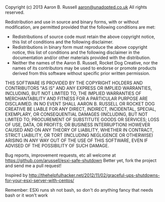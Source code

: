 Copyright (c) 2013 Aaron B. Russell <aaron@unadopted.co.uk>
All rights reserved.

Redistribution and use in source and binary forms, with or without
modification, are permitted provided that the following conditions are met:
* Redistributions of source code must retain the above copyright notice, this list of conditions and the following disclaimer.
* Redistributions in binary form must reproduce the above copyright notice, this list of conditions and the following disclaimer in the documentation and/or other materials provided with the distribution.
* Neither the names of the Aaron B. Russell, Rocket Dog Creative, nor the names of its contributors may be used to endorse or promote products derived from this software without specific prior written permission.

THIS SOFTWARE IS PROVIDED BY THE COPYRIGHT HOLDERS AND CONTRIBUTORS "AS IS" AND ANY EXPRESS OR IMPLIED WARRANTIES, INCLUDING, BUT NOT LIMITED TO, THE IMPLIED WARRANTIES OF MERCHANTABILITY AND FITNESS FOR A PARTICULAR PURPOSE ARE DISCLAIMED. IN NO EVENT SHALL AARON B. RUSSELL OR ROCKET DOG CREATIVE BE LIABLE FOR ANY DIRECT, INDIRECT, INCIDENTAL, SPECIAL, EXEMPLARY, OR CONSEQUENTIAL DAMAGES (INCLUDING, BUT NOT LIMITED TO, PROCUREMENT OF SUBSTITUTE GOODS OR SERVICES; LOSS OF USE, DATA, OR PROFITS; OR BUSINESS INTERRUPTION) HOWEVER CAUSED AND ON ANY THEORY OF LIABILITY, WHETHER IN CONTRACT, STRICT LIABILITY, OR TORT (INCLUDING NEGLIGENCE OR OTHERWISE) ARISING IN ANY WAY OUT OF THE USE OF THIS SOFTWARE, EVEN IF ADVISED OF THE POSSIBILITY OF SUCH DAMAGE.

Bug reports, improvement requests, etc all welcome at https://github.com/arussell/esxi-safe-shutdown
Better yet, fork the project and send me a pull request!

Inspired by http://thehelpfulhacker.net/2012/11/02/graceful-ups-shutdowns-for-your-esxi-server-with-centos/

Remember: ESXi runs sh not bash, so don't do anything fancy that needs bash or it won't work